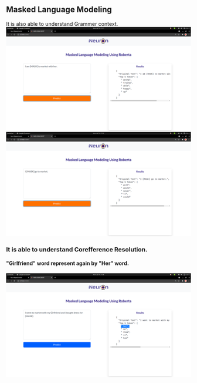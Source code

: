 ## Masked Language Modeling
It is also able to understand Grammer context.
![Image1](Records/1.png)
![Image2](Records/2.png)
### It is able to understand Corefference Resolution.
#### "Girlfriend" word represent again by "Her" word.
![Image3](Records/3.png)